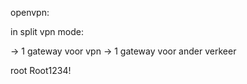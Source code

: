 openvpn:

in split vpn mode:

-> 1 gateway voor vpn
-> 1 gateway voor ander verkeer

root
Root1234!

